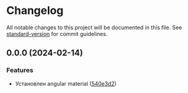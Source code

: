 # Changelog

All notable changes to this project will be documented in this file. See [standard-version](https://github.com/conventional-changelog/standard-version) for commit guidelines.

## 0.0.0 (2024-02-14)


### Features

* Установлен angular material ([540e3d2](https://github.com/andrprg/angular-shop/commit/540e3d2d21623e7f7ae5065f2d2957d79ab812ba))
